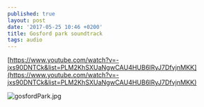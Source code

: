 ```yaml
---
published: true
layout: post
date: '2017-05-25 10:46 +0200'
title: Gosford park soundtrack
tags: audio
---
```

[https://www.youtube.com/watch?v=-jxs90DNTCk&list=PLM2KhSXUaNgwCAU4HUB6lRyJ7DfvjnMKK](https://www.youtube.com/watch?v=-jxs90DNTCk&list=PLM2KhSXUaNgwCAU4HUB6lRyJ7DfvjnMKK)

![gosfordPark.jpg]({{site.baseurl}}/media/gosfordPark.jpg)

